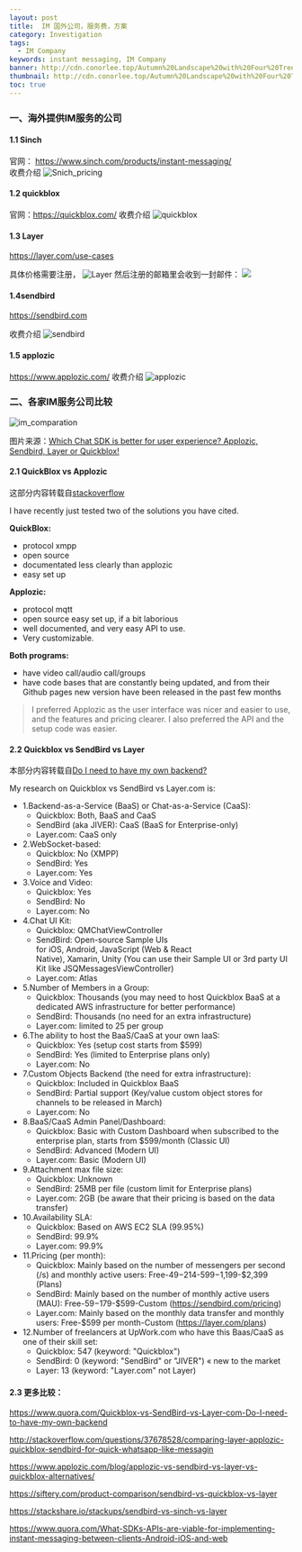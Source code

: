 ```yaml
---
layout: post
title:  IM 国外公司，服务费，方案
category: Investigation
tags:
  - IM Company
keywords: instant messaging, IM Company
banner: http://cdn.conorlee.top/Autumn%20Landscape%20with%20Four%20Trees.jpg
thumbnail: http://cdn.conorlee.top/Autumn%20Landscape%20with%20Four%20Trees.jpg
toc: true
---
```


### 一、海外提供IM服务的公司

#### 1.1 Sinch
官网： https://www.sinch.com/products/instant-messaging/  
收费介绍
![Snich_pricing](http://blog.conorlee.top/blogimages/2017/im_company_abroad/im_snich.png)

<!--more-->

#### 1.2 quickblox

官网：https://quickblox.com/
收费介绍
![quickblox](http://blog.conorlee.top/blogimages/2017/im_company_abroad/im_quickblox.png)

#### 1.3 Layer
https://layer.com/use-cases

具体价格需要注册，
![Layer](http://blog.conorlee.top/blogimages/2017/im_company_abroad/im_layer.png)
然后注册的邮箱里会收到一封邮件：
![](http://blog.conorlee.top/blogimages/2017/im_company_abroad/im_layer_email.png)

#### 1.4sendbird
https://sendbird.com

收费介绍
![sendbird](http://blog.conorlee.top/blogimages/2017/im_company_abroad/im_sendbird.png)

#### 1.5 applozic
https://www.applozic.com/
收费介绍
![applozic](http://blog.conorlee.top/blogimages/2017/im_company_abroad/im_applozic.png)

### 二、各家IM服务公司比较
![im_comparation](http://blog.conorlee.top/blogimages/2017/im_company_abroad/im_comparation.png)

图片来源：[Which Chat SDK is better for user experience? Applozic, Sendbird, Layer or Quickblox!](https://www.applozic.com/blog/applozic-vs-sendbird-vs-layer-vs-quickblox-alternatives/)


#### 2.1 QuickBlox vs Applozic

这部分内容转载自[stackoverflow](http://stackoverflow.com/questions/37678528/comparing-layer-applozic-quickblox-sendbird-for-quick-whatsapp-like-messagin)

I have recently just tested two of the solutions you have cited.

**QuickBlox:**
- protocol xmpp
- open source
- documentated less clearly than applozic
- easy set up

**Applozic:**
- protocol mqtt
- open source easy set up, if a bit laborious
- well documented, and very easy API to use.
- Very customizable.

**Both programs:**
- have video call/audio call/groups
- have code bases that are constantly being updated, and from their Github pages new version have been released in the past few months

> I preferred Applozic as the user interface was nicer and easier to use, and the features and pricing clearer. I also preferred the API and the setup code was easier.


#### 2.2 Quickblox vs SendBird vs Layer

本部分内容转载自[Do I need to have my own backend?](https://www.quora.com/Quickblox-vs-SendBird-vs-Layer-com-Do-I-need-to-have-my-own-backend)

My research on Quickblox vs SendBird vs Layer.com is:

- 1.Backend-as-a-Service (BaaS) or Chat-as-a-Service (CaaS):
  - Quickblox: Both, BaaS and CaaS
  - SendBird (aka JIVER): CaaS (BaaS for Enterprise-only)
  - Layer.com: CaaS only
- 2.WebSocket-based:
  - Quickblox: No (XMPP)
  - SendBird: Yes
  - Layer.com: Yes
- 3.Voice and Video:
  - Quickblox: Yes
  - SendBird: No
  - Layer.com: No
- 4.Chat UI Kit:
  - Quickblox: QMChatViewController
  - SendBird: Open-source Sample UIs for iOS, Android, JavaScript (Web & React Native), Xamarin, Unity (You can use their Sample UI or 3rd party UI Kit like JSQMessagesViewController)
  - Layer.com: Atlas
- 5.Number of Members in a Group:
  - Quickblox: Thousands (you may need to host Quickblox BaaS at a dedicated AWS infrastructure for better performance)
  - SendBird: Thousands (no need for an extra infrastructure)
  - Layer.com: limited to 25 per group
- 6.The ability to host the BaaS/CaaS at your own IaaS:
  - Quickblox: Yes (setup cost starts from $599)
  - SendBird: Yes (limited to Enterprise plans only)
  - Layer.com: No
- 7.Custom Objects Backend (the need for extra infrastructure):
  - Quickblox: Included in Quickblox BaaS
  - SendBird: Partial support (Key/value custom object stores for channels to be released in March)
  - Layer.com: No
- 8.BaaS/CaaS Admin Panel/Dashboard:
  - Quickblox: Basic with Custom Dashboard when subscribed to the enterprise plan, starts from $599/month (Classic UI)
  - SendBird: Advanced (Modern UI)
  - Layer.com: Basic (Modern UI)
- 9.Attachment max file size:
  - Quickblox: Unknown
  - SendBird: 25MB per file (custom limit for Enterprise plans)
  - Layer.com: 2GB (be aware that their pricing is based on the data transfer)
- 10.Availability SLA:
  - Quickblox: Based on AWS EC2 SLA (99.95%)
  - SendBird: 99.9%
  - Layer.com: 99.9%
- 11.Pricing (per month):
  - Quickblox: Mainly based on the number of messengers per second (/s) and monthly active users: Free-$49-$214-$599-$1,199-$2,399 (Plans) 
  - SendBird: Mainly based on the number of monthly active users (MAU): Free-$59-$179-$599-Custom (https://sendbird.com/pricing) 
  - Layer.com: Mainly based on the monthly data transfer and monthly users: Free-$599 per month-Custom (https://layer.com/plans)
- 12.Number of freelancers at UpWork.com who have this Baas/CaaS as one of their skill set:
  - Quickblox: 547 (keyword: "Quickblox")
  - SendBird: 0 (keyword: "SendBird" or "JIVER") « new to the market
  - Layer: 13 (keyword: "Layer.com" not Layer)

#### 2.3 更多比较：

https://www.quora.com/Quickblox-vs-SendBird-vs-Layer-com-Do-I-need-to-have-my-own-backend

http://stackoverflow.com/questions/37678528/comparing-layer-applozic-quickblox-sendbird-for-quick-whatsapp-like-messagin

https://www.applozic.com/blog/applozic-vs-sendbird-vs-layer-vs-quickblox-alternatives/

https://siftery.com/product-comparison/sendbird-vs-quickblox-vs-layer

https://stackshare.io/stackups/sendbird-vs-sinch-vs-layer

https://www.quora.com/What-SDKs-APIs-are-viable-for-implementing-instant-messaging-between-clients-Android-iOS-and-web
